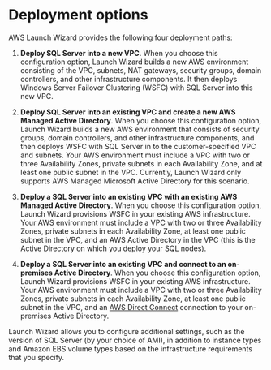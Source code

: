 # Deployment options<a name="launch-wizard-deployment-options"></a>

AWS Launch Wizard provides the following four deployment paths:

1. **Deploy SQL Server into a new VPC**\. When you choose this configuration option, Launch Wizard builds a new AWS environment consisting of the VPC, subnets, NAT gateways, security groups, domain controllers, and other infrastructure components\. It then deploys Windows Server Failover Clustering \(WSFC\) with SQL Server into this new VPC\.

1. **Deploy SQL Server into an existing VPC and create a new AWS Managed Active Directory**\. When you choose this configuration option, Launch Wizard builds a new AWS environment that consists of security groups, domain controllers, and other infrastructure components, and then deploys WSFC with SQL Server in to the customer\-specified VPC and subnets\. Your AWS environment must include a VPC with two or three Availability Zones, private subnets in each Availability Zone, and at least one public subnet in the VPC\. Currently, Launch Wizard only supports AWS Managed Microsoft Active Directory for this scenario\.

1. **Deploy a SQL Server into an existing VPC with an existing AWS Managed Active Directory**\. When you choose this configuration option, Launch Wizard provisions WSFC in your existing AWS infrastructure\. Your AWS environment must include a VPC with two or three Availability Zones, private subnets in each Availability Zone, at least one public subnet in the VPC, and an AWS Active Directory in the VPC \(this is the Active Directory on which you deploy your SQL nodes\)\. 

1. **Deploy a SQL Server into an existing VPC and connect to an on\-premises Active Directory**\. When you choose this configuration option, Launch Wizard provisions WSFC in your existing AWS infrastructure\. Your AWS environment must include a VPC with two or three Availability Zones, private subnets in each Availability Zone, at least one public subnet in the VPC, and an [AWS Direct Connect](https://docs.aws.amazon.com/directconnect/latest/UserGuide/Welcome.html) connection to your on\-premises Active Directory\. 

Launch Wizard allows you to configure additional settings, such as the version of SQL Server \(by your choice of AMI\), in addition to instance types and Amazon EBS volume types based on the infrastructure requirements that you specify\.